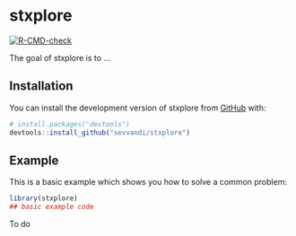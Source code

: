 
<!-- README.md is generated from README.Rmd. Please edit that file -->

# stxplore

<!-- badges: start -->

[![R-CMD-check](https://github.com/sevvandi/stxplore/actions/workflows/R-CMD-check.yaml/badge.svg)](https://github.com/sevvandi/stxplore/actions/workflows/R-CMD-check.yaml)
<!-- badges: end --> The goal of stxplore is to …

## Installation

You can install the development version of stxplore from
[GitHub](https://github.com/) with:

``` r
# install.packages("devtools")
devtools::install_github("sevvandi/stxplore")
```

## Example

This is a basic example which shows you how to solve a common problem:

``` r
library(stxplore)
## basic example code
```

To do
